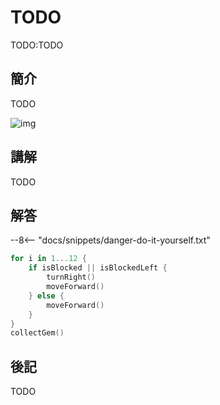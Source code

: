 # TODO

TODO:TODO

## 簡介

TODO

![img](https://ppt.cc/fddEQx)

## 講解

TODO

## 解答

--8<-- "docs/snippets/danger-do-it-yourself.txt"

```swift linenums="1"
for i in 1...12 {
    if isBlocked || isBlockedLeft {
        turnRight()
        moveForward()
    } else {
        moveForward()
    }
}
collectGem()
```

## 後記

TODO

